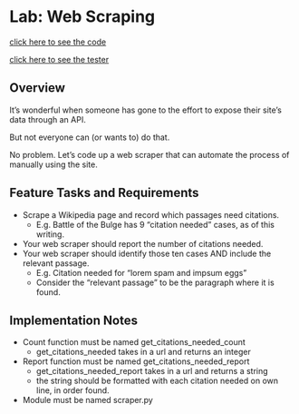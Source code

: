 # Lab: Web Scraping
[click here to see the code](web_scraper/scraper.py)

[click here to see the tester](tests/test_web_scraper.py)
## Overview
It’s wonderful when someone has gone to the effort to expose their site’s data through an API.

But not everyone can (or wants to) do that.

No problem. Let’s code up a web scraper that can automate the process of manually using the site.

## Feature Tasks and Requirements
- Scrape a Wikipedia page and record which passages need citations.
    - E.g. Battle of the Bulge has 9 “citation needed” cases, as of this writing.
- Your web scraper should report the number of citations needed.
- Your web scraper should identify those ten cases AND include the relevant passage.
    - E.g. Citation needed for “lorem spam and impsum eggs”
    - Consider the “relevant passage” to be the paragraph where it is found.

## Implementation Notes
- Count function must be named get_citations_needed_count
    - get_citations_needed takes in a url and returns an integer
- Report function must be named get_citations_needed_report
    - get_citations_needed_report takes in a url and returns a string
    - the string should be formatted with each citation needed on own line, in order found.
- Module must be named scraper.py

